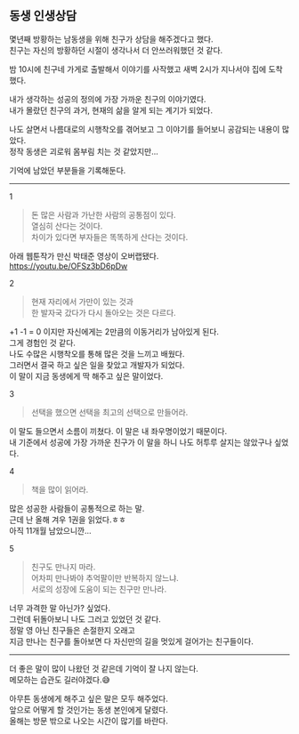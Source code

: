 ## 동생 인생상담

몇년째 방황하는 남동생을 위해 친구가 상담을 해주겠다고 했다.  
친구는 자신의 방황하던 시절이 생각나서 더 안쓰러워했던 것 같다.  

밤 10시에 친구네 가게로 출발해서 이야기를 사작했고 새벽 2시가 지나서야 집에 도착했다.  

내가 생각하는 성공의 정의에 가장 가까운 친구의 이야기였다.  
내가 몰랐던 친구의 과거, 현재의 삶을 알게 되는 계기가 되었다.

나도 살면서 나름대로의 시행착오를 겪어보고 그 이야기를 들어보니 공감되는 내용이 많았다.  
정작 동생은 괴로워 몸부림 치는 것 같았지만...   

기억에 남았던 부분들을 기록해둔다.  

---

1
> 돈 많은 사람과 가난한 사람의 공통점이 있다.  
> 열심히 산다는 것이다.  
> 차이가 있다면 부자들은 똑똑하게 산다는 것이다.  

아래 웹툰작가 만신 박태준 영상이 오버랩됐다.  
https://youtu.be/OFSz3bD6pDw  

2
> 현재 자리에서 가만이 있는 것과  
> 한 발자국 갔다가 다시 돌아오는 것은 다르다.

+1 -1 = 0 이지만 자신에게는 2만큼의 이동거리가 남아있게 된다.  
그게 경험인 것 같다.  
나도 수많은 시행착오를 통해 많은 것을 느끼고 배웠다.  
그러면서 결국 하고 싶은 일을 찾았고 개발자가 되었다.  
이 말이 지금 동생에게 딱 해주고 싶은 말이었다.  

3
> 선택을 했으면 선택을 최고의 선택으로 만들어라.

이 말도 들으면서 소름이 끼쳤다. 이 말은 내 좌우명이었기 때문이다.  
내 기준에서 성공에 가장 가까운 친구가 이 말을 하니 나도 허투루 살지는 않았구나 싶었다.  

4
> 책을 많이 읽어라.

많은 성공한 사람들이 공통적으로 하는 말.  
근데 난 올해 겨우 1권을 읽었다.ㅎㅎ  
아직 11개월 남았으니깐...  

5
> 친구도 만나지 마라.  
> 어차피 만나봐야 추억팔이만 반복하지 않느냐.  
> 서로의 성장에 도움이 되는 친구만 만나라.  

너무 과격한 말 아닌가? 싶었다.  
그런데 뒤돌아보니 나도 그러고 있었던 것 같다.  
정말 영 아닌 친구들은 손절한지 오래고  
지금 만나는 친구를 돌아보면 다 자신만의 길을 멋있게 걸어가는 친구들이다.  

---

더 좋은 말이 많이 나왔던 것 같은데 기억이 잘 나지 않는다.  
메모하는 습관도 길러야겠다.😅  

아무튼 동생에게 해주고 싶은 말은 모두 해주었다.  
앞으로 어떻게 할 것인가는 동생 본인에게 달렸다.  
올해는 방문 밖으로 나오는 시간이 많기를 바란다.  